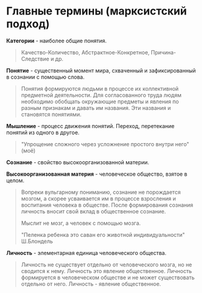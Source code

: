 # Главные термины (марксистский подход)

**Категории** - наиболее общие понятия.

>Качество-Количество, Абстрактное-Конкретное, Причина-Следствие и др.

**Понятие** - существенный момент мира, схваченный и зафиксированный в сознании с помощью слова.

>Понятия формируются людьми в процессе их коллективной предметной деятельности. Для согласованного труда людям необходимо обобщать окружающие предметы и явления по разным признакам и давать им названия. Эти названия и становятся понятиями.

**Мышление** - процесс движения понятий. Переход, перетекание понятий из одного в другое.
>"Упрощение сложного через усложнение простого внутри него" (моё)

**Сознание** - свойство высокоорганизованной материи.

**Высокоорганизованная материя** - человеческое общество, взятое в целом.

>Вопреки вульгарному пониманию, сознание не порождается мозгом, а скорее усваивается им в процессе взросления и воспитания человека в обществе. После формирования сознания личность вносит свой вклад в общественное сознание.
>
>Мыслит не мозг, а человек с помощью мозга.
>
>"Пеленка ребенка это саван его животной индивидуальности" Ш.Блондель

**Личность** - элементарная единица человеческого общества. 

>Личность не существует отдельно от человеческого мозга, но не сводится к нему. Личность это явление общественное. Личность формируется в человеческом обществе и не может существовать отдельно от него. Личность - явление общественное.

